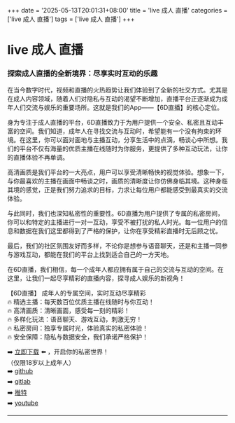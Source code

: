 +++
date = '2025-05-13T20:01:31+08:00'
title = 'live 成人 直播'
categories = ['live 成人 直播']
tags = ['live 成人 直播']
+++

# live 成人 直播

### 探索成人直播的全新境界：尽享实时互动的乐趣

在当今数字时代，视频和直播的火热趋势让我们体验到了全新的社交方式。尤其是在成人内容领域，随着人们对隐私与互动的渴望不断增加，直播平台正逐渐成为成年人们交流与娱乐的重要场所。这就是我们的App——【6D直播】的核心定位。

身为专注于成人直播的平台，6D直播致力于为用户提供一个安全、私密且互动丰富的空间。我们知道，成年人在寻找交流与互动时，希望能有一个没有拘束的环境。在这里，你可以面对面地与主播互动，分享生活中的点滴，畅谈心中所想。我们的平台不仅有海量的优质主播在线随时为你服务，更提供了多种互动玩法，让你的直播体验不再单调。

高清画质是我们平台的一大亮点，用户可以享受清晰畅快的视觉体验。想象一下，与你最喜欢的主播在画面中畅谈之时，画质的清晰度让你仿佛身临其境。这种身临其境的感觉，正是我们努力追求的目标，力求让每位用户都能感受到最真实的交流体验。

与此同时，我们也深知私密性的重要性。6D直播为用户提供了专属的私密房间，你可以和特定的主播进行一对一互动，享受不被打扰的私人时光。每一位用户的信息和数据在我们这里都得到了严格的保护，让你在享受精彩直播时无后顾之忧。

最后，我们的社区氛围友好而多样，不论你是想参与语音聊天，还是和主播一同参与游戏互动，都能在我们的平台上找到适合自己的一方天地。

在6D直播，我们相信，每一个成年人都应拥有属于自己的交流与互动的空间。在这里，让我们一起尽享精彩的直播内容，探寻成人娱乐的新视角！

【6D直播】
成年人的专属空间，实时互动尽享精彩  
🔥 精选主播：每天数百位优质主播在线随时与你互动！  
🔥 高清画质：清晰画面，感受每一刻的精彩！  
🔥 多样化玩法：语音聊天、游戏互动，刺激无穷！  
🔥 私密房间：独享专属时光，体验真实的私密体验！  
🔥 安全保障：隐私与数据安全，我们承诺严格保护！  

➡️ [立即下载](https://down123.s3.ap-east-1.amazonaws.com/index.html?channelCode=blog) ⬅️ ，开启你的私密世界！  
（仅限18岁以上成年人）  
➡️ [github](https://aldult-live.github.io/)  
➡️ [gitlab](https://seo-09598d.gitlab.io/)  
➡️ [推特](https://x.com/wegame33)  
➡️ [youtube](https://www.youtube.com/@6Dlive)  

---
